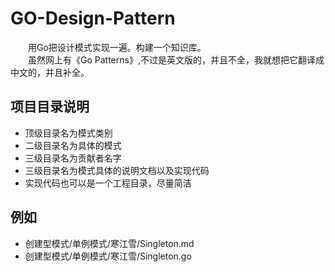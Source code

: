 # GO-Design-Pattern
&emsp;&emsp;用Go把设计模式实现一遍。构建一个知识库。<br>
&emsp;&emsp;虽然网上有《Go Patterns》,不过是英文版的，并且不全，我就想把它翻译成中文的，并且补全。<br>

## 项目目录说明
* 顶级目录名为模式类别
* 二级目录名为具体的模式
* 三级目录名为贡献者名字
* 三级目录名为模式具体的说明文档以及实现代码
* 实现代码也可以是一个工程目录，尽量简洁

## 例如
* 创建型模式/单例模式/寒江雪/Singleton.md
* 创建型模式/单例模式/寒江雪/Singleton.go
